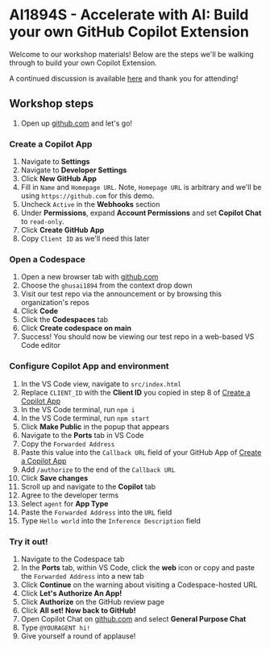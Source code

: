 # AI1894S - Accelerate with AI: Build your own GitHub Copilot Extension

Welcome to our workshop materials! Below are the steps we'll be walking through to build your own Copilot Extension.

A continued discussion is available [here](https://github.com/orgs/community/discussions/142312) and thank you for attending!

## Workshop steps

1. Open up [github.com](https://github.com) and let's go!

### Create a Copilot App

1. Navigate to **Settings**
2. Navigate to **Developer Settings**
3. Click **New GitHub App**
4. Fill in `Name` and `Homepage URL`. Note, `Homepage URL` is arbitrary and we'll be using `https://github.com` for this demo.
5. Uncheck `Active` in the **Webhooks** section
6. Under **Permissions**, expand **Account Permissions** and set **Copilot Chat** to `read-only`.
7. Click **Create GitHub App**
8. Copy `Client ID` as we'll need this later

### Open a Codespace

1. Open a new browser tab with [github.com](https://github.com)
2. Choose the `ghusai1894` from the context drop down
3. Visit our test repo via the announcement or by browsing this organization's repos
4. Click **Code**
5. Click the **Codespaces** tab
6. Click **Create codespace on main**
7. Success! You should now be viewing our test repo in a web-based VS Code editor

### Configure Copilot App and environment

1. In the VS Code view, navigate to `src/index.html`
2. Replace `CLIENT_ID` with the **Client ID** you copied in step 8 of [Create a Copilot App](#create-a-copilot-app)
3. In the VS Code terminal, run `npm i`
4. In the VS Code terminal, run `npm start`
5. Click **Make Public** in the popup that appears
6. Navigate to the **Ports** tab in VS Code
7. Copy the `Forwarded Address`
8. Paste this value into the `Callback URL` field of your GitHub App of [Create a Copilot App](#create-a-copilot-app)
9. Add `/authorize` to the end of the `Callback URL`
10. Click **Save changes**
11. Scroll up and navigate to the **Copilot** tab
12. Agree to the developer terms
13. Select `agent` for **App Type**
14. Paste the `Forwarded Address` into the `URL` field
15. Type `Hello world` into the `Inference Description` field

### Try it out!

1. Navigate to the Codespace tab
2. In the **Ports** tab, within VS Code, click the **web** icon or copy and paste the `Forwarded Address` into a new tab
3. Click **Continue** on the warning about visiting a Codespace-hosted URL
4. Click **Let's Authorize An App!**
5. Click **Authorize** on the GitHub review page
6. Click **All set! Now back to GitHub!**
7. Open Copilot Chat on [github.com](https://github.com) and select **General Purpose Chat**
8. Type `@YOURAGENT hi!`
9. Give yourself a round of applause!
